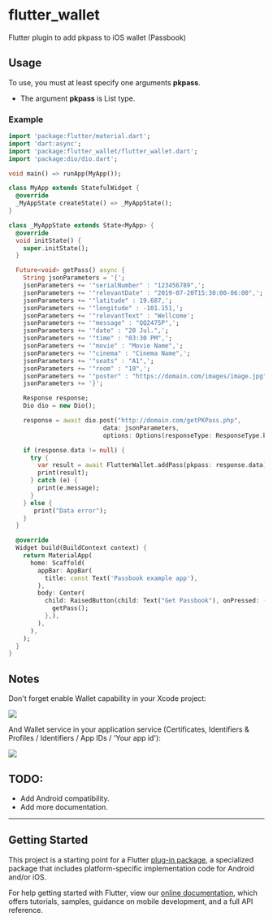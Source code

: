 # flutter_wallet

Flutter plugin to add pkpass to iOS wallet (Passbook)

## Usage

To use, you must at least specify one arguments **pkpass**.
* The argument **pkpass** is List<int> type.
  
### Example
  
```dart
import 'package:flutter/material.dart';
import 'dart:async';
import 'package:flutter_wallet/flutter_wallet.dart';
import 'package:dio/dio.dart';

void main() => runApp(MyApp());

class MyApp extends StatefulWidget {
  @override
  _MyAppState createState() => _MyAppState();
}

class _MyAppState extends State<MyApp> {
  @override
  void initState() {
    super.initState();
  }

  Future<void> getPass() async {
    String jsonParameters = '{';
    jsonParameters += '"serialNumber" : "123456789",';
    jsonParameters += '"relevantDate" : "2019-07-20T15:30:00-06:00",';
    jsonParameters += '"latitude" : 19.687,';
    jsonParameters += '"longitude" : -101.151,';
    jsonParameters += '"relevantText" : "Wellcome';
    jsonParameters += '"message" : "QQ2475P",';
    jsonParameters += '"date" : "20 Jul.",';
    jsonParameters += '"time" : "03:30 PM",';
    jsonParameters += '"movie" : "Movie Name",';
    jsonParameters += '"cinema" : "Cinema Name",';
    jsonParameters += '"seats" : "A1",';
    jsonParameters += '"room" : "10",';
    jsonParameters += '"poster" : "https://domain.com/images/image.jpg"';
    jsonParameters += '}';

    Response response;
    Dio dio = new Dio();

    response = await dio.post("http://domain.com/getPKPass.php", 
                          data: jsonParameters, 
                          options: Options(responseType: ResponseType.bytes));

    if (response.data != null) {
      try {
        var result = await FlutterWallet.addPass(pkpass: response.data);
        print(result);
      } catch (e) {
        print(e.message);
      }
    } else {
       print("Data error");
    }
  }

  @override
  Widget build(BuildContext context) {
    return MaterialApp(
      home: Scaffold(
        appBar: AppBar(
          title: const Text('Passbook example app'),
        ),
        body: Center(
          child: RaisedButton(child: Text("Get Passbook"), onPressed: () {
            getPass();
          },),
        ),
      ),
    );
  }
}
```

## Notes

Don't forget enable Wallet capability in your Xcode project:

![](https://github.com/vico-aguado/flutter_wallet/blob/master/capability.png)

And Wallet service in your application service 
(Certificates, Identifiers & Profiles / Identifiers / App IDs / 'Your app id'):

![](https://github.com/vico-aguado/flutter_wallet/blob/master/appService.png)

## TODO:
* Add Android compatibility.
* Add more documentation.

------------------------------------------------------------------------------

## Getting Started

This project is a starting point for a Flutter
[plug-in package](https://flutter.io/developing-packages/),
a specialized package that includes platform-specific implementation code for
Android and/or iOS.

For help getting started with Flutter, view our 
[online documentation](https://flutter.io/docs), which offers tutorials, 
samples, guidance on mobile development, and a full API reference.

